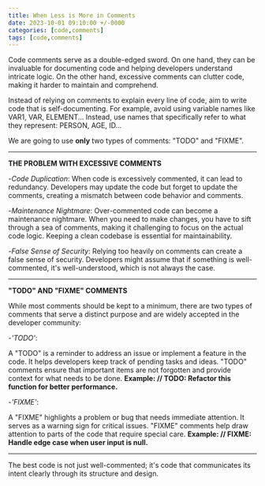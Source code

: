 ```yaml
---
title: When Less is More in Comments
date: 2023-10-01 09:10:00 +/-0000
categories: [code,comments]
tags: [code,comments]
---
```


Code comments serve as a double-edged sword. 
On one hand, they can be invaluable for documenting code and helping developers understand intricate logic.
On the other hand, excessive comments can clutter code, making it harder to maintain and comprehend.

Instead of relying on comments to explain every line of code, aim to write code that is self-documenting. For example, avoid using variable names like VAR1, VAR, ELEMENT...
Instead, use names that specifically refer to what they represent: PERSON, AGE, ID...

We are going to use **only** two types of comments: "TODO" and "FIXME".

_____________________________________________________________
**THE PROBLEM WITH EXCESSIVE COMMENTS**

-*Code Duplication*: When code is excessively commented, it can lead to redundancy. Developers may update the code but forget to update the comments, creating a mismatch between code behavior and comments.

-*Maintenance Nightmare*: Over-commented code can become a maintenance nightmare. When you need to make changes, you have to sift through a sea of comments, making it challenging to focus on the actual code logic. 
Keeping a clean codebase is essential for maintainability.

-*False Sense of Security*: Relying too heavily on comments can create a false sense of security. Developers might assume that if something is well-commented, it's well-understood, which is not always the case.

_____________________________________________________________
**"TODO" AND "FIXME" COMMENTS**

While most comments should be kept to a minimum, there are two types of comments that serve a distinct purpose and are widely accepted in the developer community:

-*'TODO'*:

A "TODO" is a reminder to address an issue or implement a feature in the code.
It helps developers keep track of pending tasks and ideas.
"TODO" comments ensure that important items are not forgotten and provide context for what needs to be done.
**Example: // TODO: Refactor this function for better performance.**

-*'FIXME'*:

A "FIXME" highlights a problem or bug that needs immediate attention.
It serves as a warning sign for critical issues.
"FIXME" comments help draw attention to parts of the code that require special care.
**Example: // FIXME: Handle edge case when user input is null.**

__________________________________________________________________
The best code is not just well-commented; it's code that communicates its intent clearly through its structure and design.
